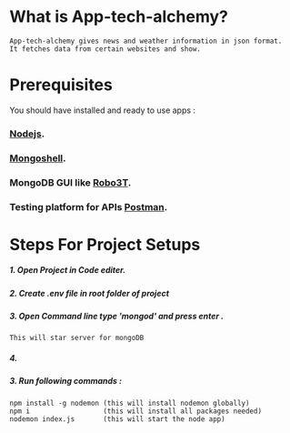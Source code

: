 # What is App-tech-alchemy?
```
App-tech-alchemy gives news and weather information in json format.
It fetches data from certain websites and show.
```
# Prerequisites

You should have installed and ready to use apps :
### [Nodejs](https://nodejs.org/en/).
### [Mongoshell](https://www.mongodb.com/try/download/shell).
### MongoDB GUI like [Robo3T](https://www.mongodb.com/try/download/shell).
### Testing platform for APIs [Postman](https://www.postman.com/downloads/).

# Steps For Project Setups

##### 1. Open Project in Code editer.
##### 2. Create .env file in root folder of project
##### 3. Open Command line type 'mongod' and press enter .
```
This will star server for mongoDB
```
##### 4. 

##### 3. Run following commands :
```
npm install -g nodemon (this will install nodemon globally)
npm i                  (this will install all packages needed)
nodemon index.js       (this will start the node app)
```



